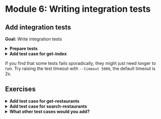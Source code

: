 # Module 6: Writing integration tests

## Add integration tests

**Goal:** Write integration tests

<details>
<summary><b>Prepare tests</b></summary><p>

1. Add a `tests` folder to the project root

2. Add a `test_cases` folder under `tests`

3. Add a `steps` folder under `tests`

At this point, your project folder should look like this

```
functions
  |-- get-index.js
  |-- get-restaurants.js
terraform
  |-- apigateway.tf
  |-- dynamodb.tf
  |-- get-index.tf
  |-- get-restaurants.tf
  |-- locals.tf
  |-- outputs.tf
  |-- provider.tf
  |-- variables.tf
static
  |-- index.html
tests
  |-- /test_cases
  |-- /steps
build.sh
package.json
seed-restaurants.js
```

4. Install `chai` as a dev dependency

`npm install --save-dev chai`

5. Install `mocha` as a dev dependency

`npm install --save-dev mocha`

6. Install `cheerio` as a dev dependency

`npm install --save-dev cheerio`

7. Install `awscred` as a dependency

`npm install --save awscred`

8. Install `lodash` as a dependency

`npm install --save lodash`

</p></details>

<details>
<summary><b>Add test case for get-index</b></summary><p>

1. Add `get-index.js` file under `test_cases`

2. Copy the following into `tests/test_cases/get-index.js`

```javascript
const { expect } = require('chai')
const cheerio = require('cheerio')

describe(`When we invoke the GET / endpoint`, () => {
  it(`Should return the index page with 8 restaurants`, async () => {
    const res = await when.we_invoke_get_index()

    expect(res.statusCode).to.equal(200)
    expect(res.headers['Content-Type']).to.equal('text/html; charset=UTF-8')
    expect(res.body).to.not.be.null

    const $ = cheerio.load(res.body)
    const restaurants = $('.restaurant', '#restaurantsUl')
    expect(restaurants.length).to.equal(8)
  })
})
```

3. Add `when.js` file under `steps`

4. Copy the following into `tests/steps/when.js`

```javascript
const APP_ROOT = '../../'
const _ = require('lodash')

const viaHandler = async (event, functionName) => {
  const handler = require(`${APP_ROOT}/functions/${functionName}`).handler

  const context = {}
  const response = await handler(event, context)
  const contentType = _.get(response, 'headers.Content-Type', 'application/json');
  if (response.body && contentType === 'application/json') {
    response.body = JSON.parse(response.body);
  }
  return response
}

const we_invoke_get_index = () => viaHandler({}, 'get-index')

module.exports = {
  we_invoke_get_index
}
```

5. **Add** `const when = require('../steps/when')` to the top of `tests/test_cases/get-index.js`

6. Modify the `package.json` and add a `test` script

```json
"scripts": {
  "test": "mocha tests/test_cases --reporter spec"
},
```

7. Run the integration test

`npm run test`

and see that the test fails with the error 

```
When we invoke the GET / endpoint
loading index.html...
loaded
    1) Should return the index page with 8 restaurants


  0 passing (92ms)
  1 failing

  1) When we invoke the GET / endpoint
       Should return the index page with 8 restaurants:
     TypeError [ERR_INVALID_ARG_TYPE]: The "url" argument must be of type string. Received type undefined
      at Url.parse (url.js:152:11)
      at Object.urlParse [as parse] (url.js:146:13)
      at getRestaurants (functions/get-index.js:23:19)
      at module.exports.handler (functions/get-index.js:42:29)
      at viaHandler (tests/steps/when.js:8:26)
      at Object.we_invoke_get_index (tests/steps/when.js:16:35)
      at Context.it (tests/test_cases/get-index.js:7:28)
```

This is because the `get-index` function needs a number of environment variables.

8. Add `init.js` under `steps` folder

9. Copy the following into `tests/steps/init.js`. Don't forget to **replace** the `restaurants_api` URL to the invoke URL you have been using, and **replace** the `restaurants_table` to the name of the table you created.

```javascript
const { promisify } = require('util')
const awscred = require('awscred')

let initialized = false

const init = async () => {
  if (initialized) {
    return
  }

  process.env.restaurants_api      = "<invoke URL>/restaurants"
  process.env.restaurants_table    = "<your table name>"
  process.env.AWS_REGION           = "us-east-1"
  
  const { credentials } = await promisify(awscred.load)()
  
  process.env.AWS_ACCESS_KEY_ID     = credentials.accessKeyId
  process.env.AWS_SECRET_ACCESS_KEY = credentials.secretAccessKey

  if (credentials.sessionToken) {
    process.env.AWS_SESSION_TOKEN = credentials.sessionToken
  }

  console.log('AWS credential loaded')

  initialized = true
}

module.exports = {
  init
}
```

10. In the `tests/test_cases/get-index.js`, we need to require the `init` module and execute it before running the test. **Replace** the module with the following

```javascript
const when = require('../steps/when')
const { expect } = require('chai')
const cheerio = require('cheerio')
const { init } = require('../steps/init')

describe(`When we invoke the GET / endpoint`, () => {
  before(async () => await init())
  
  it(`Should return the index page with 8 restaurants`, async () => {
    const res = await when.we_invoke_get_index()

    expect(res.statusCode).to.equal(200)
    expect(res.headers['Content-Type']).to.equal('text/html; charset=UTF-8')
    expect(res.body).to.not.be.null

    const $ = cheerio.load(res.body)
    const restaurants = $('.restaurant')
    expect(restaurants.length).to.equal(8)
  })
})
```

11. Run the integration test again

`npm run test`

and see that the test fails with a different error 

```
When we invoke the GET / endpoint
AWS credential loaded
loading index.html...
loaded
    1) Should return the index page with 8 restaurants


  0 passing (116ms)
  1 failing

  1) When we invoke the GET / endpoint
       Should return the index page with 8 restaurants:
     TypeError [ERR_HTTP_INVALID_HEADER_VALUE]: Invalid value "undefined" for header "X-Amz-Security-Token"
      at ClientRequest.setHeader (_http_outgoing.js:473:3)
      at PromiseRequest.Request.request (node_modules/superagent/lib/node/index.js:814:69)
      at PromiseRequest.Request.end (node_modules/superagent/lib/node/index.js:930:8)
      at /Users/yan.cui/SourceCode/personal/production-ready-serverless-workshop-ynap-demo/node_modules/superagent-promise/index.js:44:12
      at new Promise (<anonymous>)
      at PromiseRequest.then (node_modules/superagent-promise/index.js:43:12)
      at process._tickCallback (internal/process/next_tick.js:68:7)
```

This is because when we execute the test we are using an IAM role associated with an IAM user, which does not have a security token. The code we added to the `get-index` function earlier would sign the HTTP request to the `/restaurants` endpoint while making the assumption that it's using a temporary IAM credential for an IAM role.

To fix this error, we need to add an `if` condition and only set the `X-Amz-Security-Token` header if the 

12. In the `functions/get-index.js`, **replace** the `getRestaurants` function with the below (to only set the `X-Amz-Security-Token` header if it's applicable).

```javascript
const getRestaurants = async () => {
  const url = URL.parse(restaurantsApiRoot)
  const opts = {
    host: url.hostname,
    path: url.pathname
  }

  aws4.sign(opts)

  const httpReq = http
    .get(restaurantsApiRoot)
    .set('Host', opts.headers['Host'])
    .set('X-Amz-Date', opts.headers['X-Amz-Date'])
    .set('Authorization', opts.headers['Authorization'])

  if (opts.headers['X-Amz-Security-Token']) {
    httpReq.set('X-Amz-Security-Token', opts.headers['X-Amz-Security-Token'])
  }

  return (await httpReq).body
}
```

13. Run the integration test again

`npm run test`

The test should pass now

```
  When we invoke the GET / endpoint
AWS credential loaded
loading index.html...
loaded
    ✓ Should return the index page with 8 restaurants (449ms)


  1 passing (467ms)
```

</p></details>

If you find that some tests fails sporadically, they might just need longer to run. Try raising the test timeout with `--timeout 5000`, the default timeout is 2s.

## Exercises

<details>
<summary><b>Add test case for get-restaurants</b></summary><p>

1. Add `get-restaurants.js` under `tests/test_cases`

2. Copy the following into `get-restaurants.js`

```javascript
const { expect } = require('chai')
const { init } = require('../steps/init')
const when = require('../steps/when')

describe(`When we invoke the GET /restaurants endpoint`, () => {
  before(async () => await init())

  it(`Should return an array of 8 restaurants`, async () => {
    let res = await when.we_invoke_get_restaurants()

    expect(res.statusCode).to.equal(200)
    expect(res.body).to.have.lengthOf(8)

    for (let restaurant of res.body) {
      expect(restaurant).to.have.property('name')
      expect(restaurant).to.have.property('image')
    }
  })
})
```

3. Open `tests/steps/when.js` and **add** a `we_invoke_get_restaurants` function (just above `module.exports = {`)

```javascript
const we_invoke_get_restaurants = () => viaHandler({}, 'get-restaurants')
```

4. Now that we have added a new function in `tests/steps/when.js` we need to export it still. Staying in `tests/steps/when.js` and **replace** the following lines 

```javascript
module.exports = {
  we_invoke_get_index
}
```

with this:

```javascript
module.exports = {
  we_invoke_get_index,
  we_invoke_get_restaurants
}
```

5. Run the integration test

`npm run test`

and see that both tests pass

```
  When we invoke the GET / endpoint
AWS credential loaded
loading index.html...
loaded
    ✓ Should return the index page with 8 restaurants (371ms)

  When we invoke the GET /restaurants endpoint
    ✓ Should return an array of 8 restaurants (451ms)


  2 passing (839ms)
```

</p></details>

<details>
<summary><b>Add test case for search-restaurants</b></summary><p>

1. Add `search-restaurants.js` under `tests/test_cases`

2. Copy the following into `tests/test_cases/search-restaurants.js`

```javascript
const { expect } = require('chai')
const { init } = require('../steps/init')
const when = require('../steps/when')

describe(`When we invoke the POST /restaurants/search endpoint with theme 'cartoon'`, () => {
  before(async () => await init())

  it(`Should return an array of 4 restaurants`, async () => {
    let res = await when.we_invoke_search_restaurants('cartoon')

    expect(res.statusCode).to.equal(200)
    expect(res.body).to.have.lengthOf(4)

    for (let restaurant of res.body) {
      expect(restaurant).to.have.property('name')
      expect(restaurant).to.have.property('image')
    }
  })
})
```

3. Open `tests/steps/when.js` and **add** a `we_invoke_search_restaurants` function (just above `module.exports = {`)

```javascript
const we_invoke_search_restaurants = theme => {
  let event = {
    body: JSON.stringify({ theme })
  }
  return viaHandler(event, 'search-restaurants')
}
```

4. Now that we have added a new function in `tests/steps/when.js` we need to export it still. Staying in `tests/steps/when.js` and **replace** the following lines 

```javascript
module.exports = {
  we_invoke_get_index,
  we_invoke_get_restaurants
}
```

with this:

```javascript
module.exports = {
  we_invoke_get_index,
  we_invoke_get_restaurants,
  we_invoke_search_restaurants
}
```

5. Run the integration test

`npm run test`

and see that the tests pass

```
  When we invoke the GET / endpoint
AWS credential loaded
loading index.html...
loaded
    ✓ Should return the index page with 8 restaurants (435ms)

  When we invoke the GET /restaurants endpoint
    ✓ Should return an array of 8 restaurants (440ms)

  When we invoke the POST /restaurants/search endpoint with theme 'cartoon'
    ✓ Should return an array of 4 restaurants (249ms)


  3 passing (1s)
```

</p></details>

<details>
<summary><b>What other test cases would you add?</b></summary><p>

</p></details>
